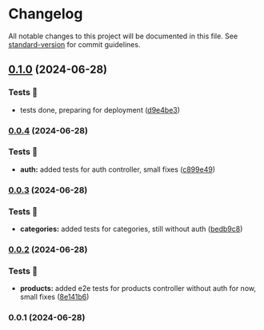# Changelog

All notable changes to this project will be documented in this file. See [standard-version](https://github.com/conventional-changelog/standard-version) for commit guidelines.

## [0.1.0](https://github.com/buhairomka/products-api/compare/v0.0.4...v0.1.0) (2024-06-28)


### Tests 🧪

* tests done, preparing for deployment ([d9e4be3](https://github.com/buhairomka/products-api/commit/d9e4be329f7c0f212335220d6e798dbae1d9febd))

### [0.0.4](https://github.com/buhairomka/products-api/compare/v0.0.3...v0.0.4) (2024-06-28)


### Tests 🧪

* **auth:** added tests for auth controller, small fixes ([c899e49](https://github.com/buhairomka/products-api/commit/c899e49594446bc81ab93589c402572f5b0d0dda))

### [0.0.3](https://github.com/buhairomka/products-api/compare/v0.0.2...v0.0.3) (2024-06-28)


### Tests 🧪

* **categories:** added tests for categories, still without auth ([bedb9c8](https://github.com/buhairomka/products-api/commit/bedb9c89dff3ab72c386b6508b3f50fcb7a57ff1))

### [0.0.2](https://github.com/buhairomka/products-api/compare/v0.0.1...v0.0.2) (2024-06-28)


### Tests 🧪

* **products:** added e2e tests for products controller without auth for now, small fixes ([8e141b6](https://github.com/buhairomka/products-api/commit/8e141b62e5598d1fd740dff529dcdcbfcccda04c))

### 0.0.1 (2024-06-28)
